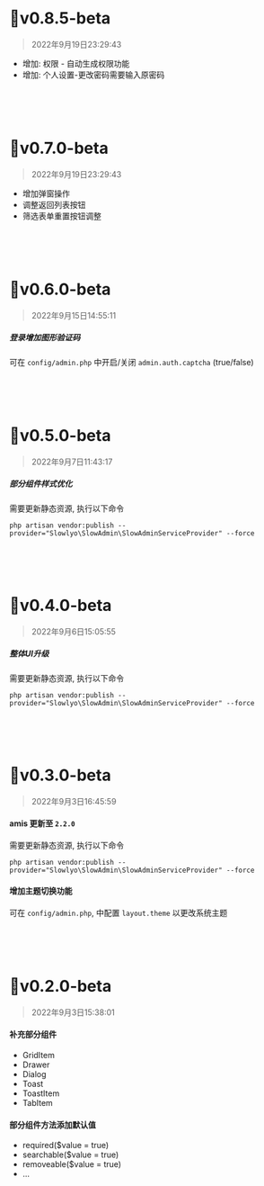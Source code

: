 # 📌v0.8.5-beta

> 2022年9月19日23:29:43

- 增加: 权限 - 自动生成权限功能
- 增加: 个人设置-更改密码需要输入原密码

<br><br><br>
# 📌v0.7.0-beta

> 2022年9月19日23:29:43

- 增加弹窗操作
- 调整返回列表按钮
- 筛选表单重置按钮调整

<br><br><br>
# 📌v0.6.0-beta

> 2022年9月15日14:55:11

##### 登录增加图形验证码
可在 `config/admin.php` 中开启/关闭 `admin.auth.captcha` (true/false)

<br><br><br>

# 📌v0.5.0-beta

> 2022年9月7日11:43:17

##### 部分组件样式优化

需要更新静态资源, 执行以下命令
```shell
php artisan vendor:publish --provider="Slowlyo\SlowAdmin\SlowAdminServiceProvider" --force
```
<br><br><br>

# 📌v0.4.0-beta

> 2022年9月6日15:05:55

##### 整体UI升级

需要更新静态资源, 执行以下命令
```shell
php artisan vendor:publish --provider="Slowlyo\SlowAdmin\SlowAdminServiceProvider" --force
```
<br><br><br>

# 📌v0.3.0-beta

> 2022年9月3日16:45:59

#### amis 更新至 `2.2.0`

需要更新静态资源, 执行以下命令
```shell
php artisan vendor:publish --provider="Slowlyo\SlowAdmin\SlowAdminServiceProvider" --force
```

#### 增加主题切换功能

可在 `config/admin.php`, 中配置 `layout.theme` 以更改系统主题

<br><br><br>

# 📌v0.2.0-beta

> 2022年9月3日15:38:01

#### 补充部分组件
- GridItem
- Drawer
- Dialog
- Toast
- ToastItem
- TabItem

#### 部分组件方法添加默认值
- required($value = true)
- searchable($value = true)
- removeable($value = true)
- ...
